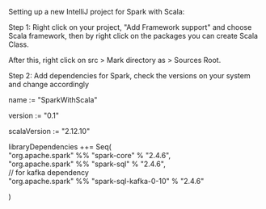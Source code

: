 Setting up a new IntelliJ project for Spark with Scala:

Step 1: 
Right click on your project, "Add Framework support" and choose Scala framework, then by right click on the packages you can create Scala Class.

After this, right click on src > Mark directory as > Sources Root.

Step 2: Add dependencies for Spark, check the versions on your system and change accordingly

name := "SparkWithScala"

version := "0.1"

scalaVersion := "2.12.10"

libraryDependencies ++= Seq(   
  "org.apache.spark" %% "spark-core" % "2.4.6",    
  "org.apache.spark" %% "spark-sql" % "2.4.6",    
  // for kafka dependency    
  "org.apache.spark" %% "spark-sql-kafka-0-10" % "2.4.6"
  
)

